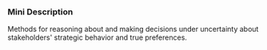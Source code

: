 ### Mini Description

Methods for reasoning about and making decisions under uncertainty about stakeholders' strategic behavior and true preferences.

